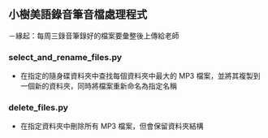 ## 小樹美語錄音筆音檔處理程式

－緣起：每周三錄音筆錄好的檔案要彙整後上傳給老師

### select_and_rename_files.py
- 在指定的隨身碟資料夾中查找每個資料夾中最大的 MP3 檔案，並將其複製到一個新的資料夾，同時將檔案重新命名為指定名稱

### delete_files.py
- 在指定資料夾中刪除所有 MP3 檔案，但會保留資料夾結構
